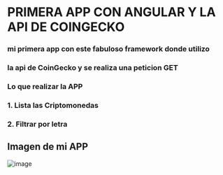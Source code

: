 # PRIMERA APP CON ANGULAR Y LA API DE COINGECKO
### mi primera app con este fabuloso framework donde utilizo 
### la api de CoinGecko y se realiza una peticion GET

### Lo que realizar la APP
### 1. Lista las Criptomonedas
### 2. Filtrar por letra


## Imagen de mi APP
![image](https://user-images.githubusercontent.com/57696767/130390768-ffd7bc4a-0e1c-42bf-bf02-070db2fd60c4.png)

